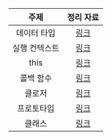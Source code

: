 |     주제      |                                        정리 자료                                         |
| :-----------: | :--------------------------------------------------------------------------------------: |
|  데이터 타입  |          [링크](https://kimub1204.notion.site/23b79ccb35d04ed0a341598dae22770d)          |
| 실행 컨텍스트 |          [링크](https://kimub1204.notion.site/34b691c0a04b4247b0840ec83ffdd6e1)          |
|     this      |       [링크](https://kimub1204.notion.site/This-7459d994814442e5a94045d914483cca)        |
|   콜백 함수   | [링크](https://kimub1204.notion.site/Callback-Function-a85e065c10d9430aae95c0177f5d9c4a) |
|    클로저     |      [링크](https://kimub1204.notion.site/Closure-c983f9f7aac64f00baf2e7bbcd82c189)      |
|  프로토타입   |                                         [링크]()                                         |
|    클래스     |                                         [링크]()                                         |
